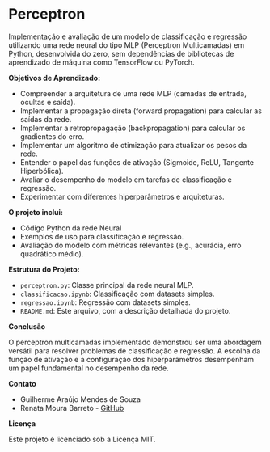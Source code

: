# Perceptron

Implementação e avaliação de um modelo de classificação e regressão utilizando uma rede neural do tipo MLP (Perceptron Multicamadas) em Python, desenvolvida do zero, sem dependências de bibliotecas de aprendizado de máquina como TensorFlow ou PyTorch. 


**Objetivos de Aprendizado:**

*   Compreender a arquitetura de uma rede MLP (camadas de entrada, ocultas e saída).
*   Implementar a propagação direta (forward propagation) para calcular as saídas da rede.
*   Implementar a retropropagação (backpropagation) para calcular os gradientes do erro.
*   Implementar um algoritmo de otimização para atualizar os pesos da rede.
*   Entender o papel das funções de ativação (Sigmoide, ReLU, Tangente Hiperbólica).
*   Avaliar o desempenho do modelo em tarefas de classificação e regressão.
*   Experimentar com diferentes hiperparâmetros e arquiteturas.


**O projeto inclui:**

*   Código Python da rede Neural
*   Exemplos de uso para classificação e regressão.
*   Avaliação do modelo com métricas relevantes (e.g., acurácia, erro quadrático médio).


**Estrutura do Projeto:**

*   `perceptron.py`:  Classe principal da rede neural MLP.
*   `classificacao.ipynb`:  Classificação com datasets simples.
*   `regressao.ipynb`:  Regressão com datasets simples.
*   `README.md`: Este arquivo, com a descrição detalhada do projeto.


**Conclusão**

O perceptron multicamadas implementado demonstrou ser uma abordagem versátil para resolver problemas de classificação e regressão. A escolha da função de ativação e a configuração dos hiperparâmetros desempenham um papel fundamental no desempenho da rede.

**Contato**
* Guilherme Araújo Mendes de Souza
* Renata Moura Barreto - [GitHub](https://github.com/renatamourab)

**Licença**

Este projeto é licenciado sob a Licença MIT.
